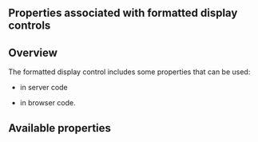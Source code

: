 
## Properties associated with formatted display controls
			



<a name="NOTE1"></a>
<a name="NOTE1_1"></a>


## Overview
<a name="overview_ELTTEXTE000092"></a>
The formatted display control includes some properties that can be used:

- in server code

- in browser code.




<a name="NOTE2"></a>
<a name="NOTE2_1"></a>


## Available properties
<a name="available_properties_ELTTEXTE000116"></a>
<a name="NOTE2_2"></a>
<a name="NOTE2_3"></a>




